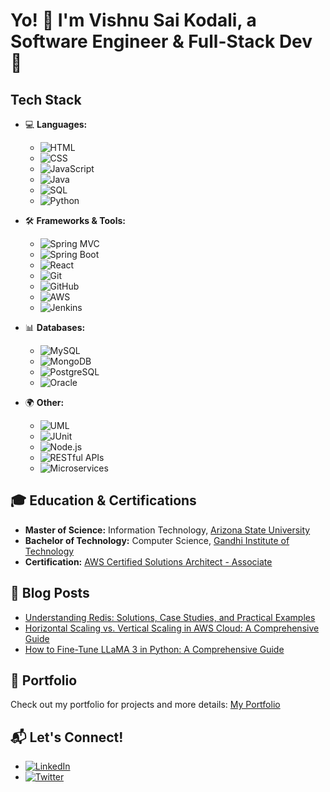 # Yo! 👋 I'm Vishnu Sai Kodali, a Software Engineer & Full-Stack Dev 🚀

## Tech Stack
- 💻 **Languages:** 
  - ![HTML](https://img.shields.io/badge/-HTML5-E34F26?logo=html5&logoColor=white)
  - ![CSS](https://img.shields.io/badge/-CSS3-1572B6?logo=css3&logoColor=white)
  - ![JavaScript](https://img.shields.io/badge/-JavaScript-F7DF1E?logo=javascript&logoColor=black)
  - ![Java](https://img.shields.io/badge/-Java-007396?logo=java&logoColor=white)
  - ![SQL](https://img.shields.io/badge/-SQL-4479A1?logo=sql&logoColor=white)
  - ![Python](https://img.shields.io/badge/-Python-3776AB?logo=python&logoColor=white)

- 🛠️ **Frameworks & Tools:** 
  - ![Spring MVC](https://img.shields.io/badge/-Spring%20MVC-6DB33F?logo=spring&logoColor=white)
  - ![Spring Boot](https://img.shields.io/badge/-Spring%20Boot-6DB33F?logo=springboot&logoColor=white)
  - ![React](https://img.shields.io/badge/-React-61DAFB?logo=react&logoColor=black)
  - ![Git](https://img.shields.io/badge/-Git-F05032?logo=git&logoColor=white)
  - ![GitHub](https://img.shields.io/badge/-GitHub-181717?logo=github&logoColor=white)
  - ![AWS](https://img.shields.io/badge/-AWS-232F3E?logo=amazonaws&logoColor=white)
  - ![Jenkins](https://img.shields.io/badge/-Jenkins-D24939?logo=jenkins&logoColor=white)

- 📊 **Databases:** 
  - ![MySQL](https://img.shields.io/badge/-MySQL-4479A1?logo=mysql&logoColor=white)
  - ![MongoDB](https://img.shields.io/badge/-MongoDB-47A248?logo=mongodb&logoColor=white)
  - ![PostgreSQL](https://img.shields.io/badge/-PostgreSQL-336791?logo=postgresql&logoColor=white)
  - ![Oracle](https://img.shields.io/badge/-Oracle-F80000?logo=oracle&logoColor=white)

- 🌍 **Other:** 
  - ![UML](https://img.shields.io/badge/-UML-FFFFFF?logo=uml&logoColor=black)
  - ![JUnit](https://img.shields.io/badge/-JUnit-25A162?logo=junit5&logoColor=white)
  - ![Node.js](https://img.shields.io/badge/-Node.js-339933?logo=node.js&logoColor=white)
  - ![RESTful APIs](https://img.shields.io/badge/-RESTful%20APIs-000000?logo=rest&logoColor=white)
  - ![Microservices](https://img.shields.io/badge/-Microservices-FF5733?logo=microservices&logoColor=white)

## 🎓 Education & Certifications
- **Master of Science:** Information Technology, [Arizona State University](https://www.asu.edu/)
- **Bachelor of Technology:** Computer Science, [Gandhi Institute of Technology](https://www.gitam.edu/)
- **Certification:** [AWS Certified Solutions Architect - Associate](https://www.credly.com/badges/a0a5dcf2-a880-4001-8a90-b11281af6bd6/public_url)

## 📝 Blog Posts
- [Understanding Redis: Solutions, Case Studies, and Practical Examples](https://medium.com/@vishnusaik/understanding-redis-solutions-case-studies-and-practical-examples-1d411835223b)
- [Horizontal Scaling vs. Vertical Scaling in AWS Cloud: A Comprehensive Guide](https://medium.com/@vishnusaik/horizontal-scaling-vs-vertical-scaling-in-aws-cloud-a-comprehensive-guide-45c9c26c908a)
- [How to Fine-Tune LLaMA 3 in Python: A Comprehensive Guide](https://medium.com/@vishnusaik/how-to-fine-tune-llama-3-in-python-a-comprehensive-guide-1b7c87850216)

## 🌟 Portfolio
Check out my portfolio for projects and more details: [My Portfolio](https://www.vskodali.me/)

## 📬 Let's Connect!
- [![LinkedIn](https://img.shields.io/badge/-LinkedIn-0077B5?logo=linkedin&logoColor=white)](https://www.linkedin.com/in/vishnusaikodali/)
- [![Twitter](https://img.shields.io/badge/-Twitter-1DA1F2?logo=twitter&logoColor=white)](https://twitter.com/vishnusai21)
